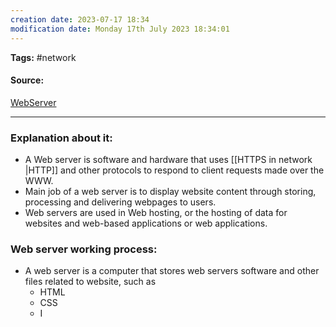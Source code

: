 ```yaml
---
creation date: 2023-07-17 18:34
modification date: Monday 17th July 2023 18:34:01
---
```


**Tags:** #network 

#### Source:
[WebServer](https://www.techtarget.com/whatis/definition/Web-server)

--------------------------------------

### Explanation about it:

* A Web server is software and hardware that uses [[HTTPS in network |HTTP]] and other protocols to respond to client requests made over the WWW.
* Main job of a web server is to display website content through storing, processing and delivering webpages to users.
* Web servers are used in Web hosting, or the hosting of data for websites and web-based applications or web applications.


### Web server working process:
 * A web server is a computer that stores web servers software and other files related to website, such as
	 * HTML
	 * CSS
	 * I